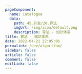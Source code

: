 ```yaml
---
pageComponent: 
  name: Catalogue
  data: 
    path: 45.开发/20.算法
    imgUrl: /img/icon/default.png
    description: 算法 - 知识体系
title: 算法 - 知识体系
date: 2022-04-21 22:05:06
permalink: /dev/algorithm/
sidebar: false
article: false
comment: false
editLink: false
---
```

